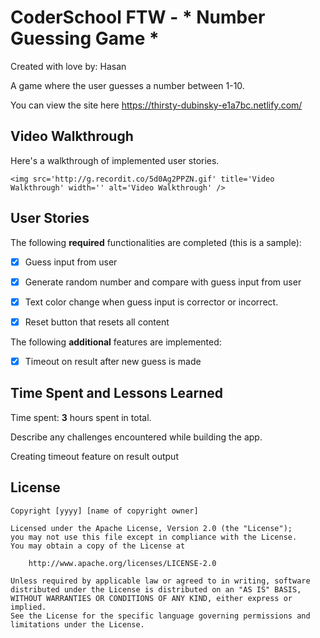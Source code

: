 # CoderSchool FTW - * Number Guessing Game *

Created with love by: Hasan
  
A game where the user guesses a number between 1-10. 

You can view the site here https://thirsty-dubinsky-e1a7bc.netlify.com/

## Video Walkthrough

Here's a walkthrough of implemented user stories.

```
<img src='http://g.recordit.co/5d0Ag2PPZN.gif' title='Video Walkthrough' width='' alt='Video Walkthrough' />
```

## User Stories

The following **required** functionalities are completed (this is a sample):

* [x] Guess input from user
* [x] Generate random number and compare with guess input from user
* [x] Text color change when guess input is corrector or incorrect.
* [x] Reset button that resets all content


The following **additional** features are implemented:

* [x] Timeout on result after new guess is made

## Time Spent and Lessons Learned

Time spent: **3** hours spent in total.

Describe any challenges encountered while building the app.

Creating timeout feature on result output

## License

    Copyright [yyyy] [name of copyright owner]

    Licensed under the Apache License, Version 2.0 (the "License");
    you may not use this file except in compliance with the License.
    You may obtain a copy of the License at

        http://www.apache.org/licenses/LICENSE-2.0

    Unless required by applicable law or agreed to in writing, software
    distributed under the License is distributed on an "AS IS" BASIS,
    WITHOUT WARRANTIES OR CONDITIONS OF ANY KIND, either express or implied.
    See the License for the specific language governing permissions and
    limitations under the License.